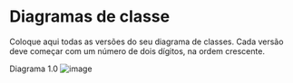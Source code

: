 # Diagramas de classe
Coloque aqui todas as versões do seu diagrama de classes. Cada versão deve começar com um número de dois dígitos, na ordem crescente.

Diagrama 1.0
![image](https://user-images.githubusercontent.com/56696159/236084332-0b8a4311-0816-4192-8bdb-d25c76673a5f.png)

